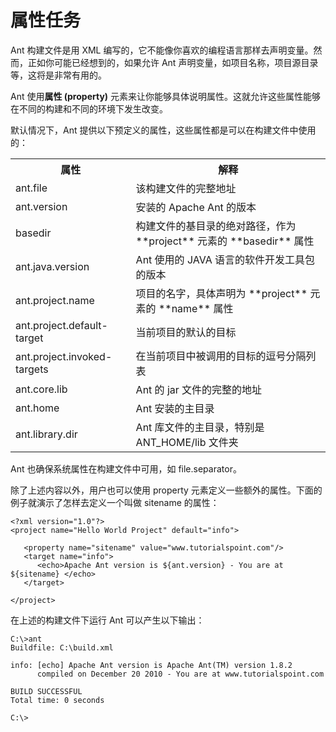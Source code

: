 # 属性任务


Ant 构建文件是用 XML 编写的，它不能像你喜欢的编程语言那样去声明变量。然而，正如你可能已经想到的，如果允许 Ant 声明变量，如项目名称，项目源目录等，这将是非常有用的。
 
Ant 使用**属性 (property)** 元素来让你能够具体说明属性。这就允许这些属性能够在不同的构建和不同的环境下发生改变。

默认情况下，Ant 提供以下预定义的属性，这些属性都是可以在构建文件中使用的：  

<table>
  <tr>
    <th>属性</th>
    <th>解释</th>
  </tr>
  <tr>
    <td>ant.file</td>
    <td>该构建文件的完整地址</td>
  </tr>
  <tr>
    <td>ant.version</td>
    <td>安装的 Apache Ant 的版本</td>
  </tr>
    <tr>
    <td>basedir</td>
    <td>构建文件的基目录的绝对路径，作为 **project** 元素的 **basedir** 属性</td>
  </tr>
    <tr>
    <td>ant.java.version</td>
    <td> Ant 使用的 JAVA 语言的软件开发工具包的版本</td>
  </tr>
    <tr>
    <td>ant.project.name</td>
    <td>项目的名字，具体声明为 **project** 元素的 **name** 属性</td>
  </tr>
    <tr>
    <td>ant.project.default-target</td>
    <td>当前项目的默认的目标</td>
  </tr>
    <tr>
    <td>ant.project.invoked-targets</td>
    <td>在当前项目中被调用的目标的逗号分隔列表</td>
  </tr> <tr>
    <td>ant.core.lib</td>
    <td>Ant 的 jar 文件的完整的地址</td>
  </tr> <tr>
    <td>ant.home</td>
    <td>Ant 安装的主目录</td>
  </tr>
  <tr>
    <td>ant.library.dir</td>
    <td>Ant 库文件的主目录，特别是 ANT_HOME/lib 文件夹</td>
  </tr>
</table>

Ant 也确保系统属性在构建文件中可用，如 file.separator。

除了上述内容以外，用户也可以使用 property 元素定义一些额外的属性。下面的例子就演示了怎样去定义一个叫做 sitename 的属性：

```
<?xml version="1.0"?>
<project name="Hello World Project" default="info">

   <property name="sitename" value="www.tutorialspoint.com"/>
   <target name="info">
      <echo>Apache Ant version is ${ant.version} - You are at ${sitename} </echo>
   </target>
   
</project>
```

在上述的构建文件下运行 Ant 可以产生以下输出：

```
C:\>ant
Buildfile: C:\build.xml

info: [echo] Apache Ant version is Apache Ant(TM) version 1.8.2  
      compiled on December 20 2010 - You are at www.tutorialspoint.com

BUILD SUCCESSFUL
Total time: 0 seconds

C:\>
```
